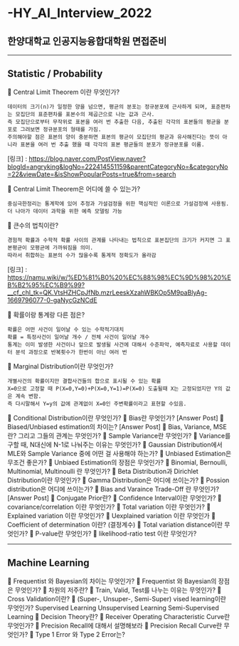 # -HY_AI_Interview_2022

## 한양대학교 인공지능융합대학원 면접준비
----

## Statistic / Probability
🧐 Central Limit Theorem 이란 무엇인가?
```
데이터의 크기(n)가 일정한 양을 넘으면, 평균의 분포는 정규분포에 근사하게 되며, 표준편차는 모집단의 표준편차를 표본수의 제곱근으로 나눈 값과 근사.
즉 모집단으로부터 무작위로 표본을 여러 번 추출한 다음, 추출된 각각의 표본들의 평균을 분포로 그려보면 정규분포의 형태를 가짐.
주의해야할 점은 표본의 양이 충분하면 표본의 평균이 모집단의 평균과 유사해진다는 뜻이 아니라 표본을 여러 번 추출 했을 때 각각의 표본 평균들의 분포가 정규분포를 이룸.
```
[링크] : https://blog.naver.com/PostView.naver?blogId=angryking&logNo=222414551159&parentCategoryNo=&categoryNo=22&viewDate=&isShowPopularPosts=true&from=search

🧐 Central Limit Theorem은 어디에 쓸 수 있는가?
```
중심극한정리는 통계학에 있어 추정과 가설검정을 위한 핵심적인 이론으로 가설검정에 사용됨.
더 나아가 데이터 과학을 위한 예측 모델링 가능
```
🧐 큰수의 법칙이란?
```
경험적 확률과 수학적 확률 사이의 관계를 나타내는 법칙으로 표본집단의 크기가 커지면 그 표본평균이 모평균에 가까워짐을 의미. 
따라서 취합하는 표본의 수가 많을수록 통계적 정확도가 올라감
```
[링크] : https://namu.wiki/w/%ED%81%B0%20%EC%88%98%EC%9D%98%20%EB%B2%95%EC%B9%99?__cf_chl_tk=QK.VtsHZHCpJfNb.mzrLeeskXzahWBKOp5M9paBlyAg-1669796077-0-gaNycGzNCdE

🧐 확률이랑 통계랑 다른 점은?
```
확률은 어떤 사건이 일어날 수 있는 수학적기대치
확률 = 특정사건이 일어날 개수 / 전체 사건이 일어날 개수
통계는 이미 발생한 사건이나 앞으로 발생될 사건에 대해서 수준파악, 예측자료로 사용할 데이터 분석 과정으로 반복횟수가 한번이 아닌 여러 번
```
🧐 Marginal Distribution이란 무엇인가?
```
개별사건의 확률이지만 결합사건들의 합으로 표시될 수 있는 확률
X=0으로 고정할 때 P(X=0,Y=0)+P(X=0,Y=1)=P(X=0) 도출될때 X는 고정되었지만 Y의 값은 계속 변함.
즉 다시말해서 Y=y의 값에 관계없이 X=0인 주변확률이라고 표현할 수있음.

```
🧐 Conditional Distribution이란 무엇인가?
🧐 Bias란 무엇인가? [Answer Post]
🧐 Biased/Unbiased estimation의 차이는? [Answer Post]
🧐 Bias, Variance, MSE란? 그리고 그들의 관계는 무엇인가?
🧐 Sample Variance란 무엇인가?
🧐 Variance를 구할 때, N대신에 N-1로 나눠주는 이유는 무엇인가?
🧐 Gaussian Distribution에서 MLE와 Sample Variance 중에 어떤 걸 사용해야 하는가?
🧐 Unbiased Estimation은 무조건 좋은가?
🧐 Unbiaed Estimation의 장점은 무엇인가?
🧐 Binomial, Bernoulli, Multinomial, Multinoulli 란 무엇인가?
🧐 Beta Distribution과 Dirichlet Distribution이란 무엇인가?
🧐 Gamma Distribution은 어디에 쓰이는가?
🧐 Possion distribution은 어디에 쓰이는가?
🧐 Bias and Varaince Trade-Off 란 무엇인가? [Answer Post]
🧐 Conjugate Prior란?
🧐 Confidence Interval이란 무엇인가?
🧐 covariance/correlation 이란 무엇인가?
🧐 Total variation 이란 무엇인가?
🧐 Explained variation 이란 무엇인가?
🧐 Uexplained variation 이란 무엇인가
🧐 Coefficient of determination 이란? (결정계수)
🧐 Total variation distance이란 무엇인가?
🧐 P-value란 무엇인가?
🧐 likelihood-ratio test 이란 무엇인가?

----

## Machine Learning
🧐 Frequentist 와 Bayesian의 차이는 무엇인가?
🧐 Frequentist 와 Bayesian의 장점은 무엇인가?
🧐 차원의 저주란?
🧐 Train, Valid, Test를 나누는 이유는 무엇인가?
🧐 Cross Validation이란?
🧐 (Super-, Unsuper-, Semi-Super) vised learning이란 무엇인가?
Supervised Learning
Unsupervised Learning
Semi-Supervised Learning
🧐 Decision Theory란?
🧐 Receiver Operating Characteristic Curve란 무엇인가?
🧐 Precision Recall에 대해서 설명해보라
🧐 Precision Recall Curve란 무엇인가?
🧐 Type 1 Error 와 Type 2 Error는?
